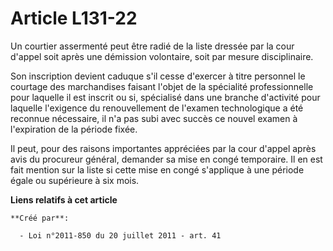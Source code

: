 # Article L131-22

Un courtier assermenté peut être radié de la liste dressée par la cour d'appel soit après une démission volontaire, soit par
mesure disciplinaire. 

Son inscription devient caduque s'il cesse d'exercer à titre personnel le courtage des marchandises faisant l'objet de la
spécialité professionnelle pour laquelle il est inscrit ou si, spécialisé dans une branche d'activité pour laquelle
l'exigence du renouvellement de l'examen technologique a été reconnue nécessaire, il n'a pas subi avec succès ce nouvel
examen à l'expiration de la période fixée. 

Il peut, pour des raisons importantes appréciées par la cour d'appel après avis du procureur général, demander sa mise en
congé temporaire. Il en est fait mention sur la liste si cette mise en congé s'applique à une période égale ou supérieure à
six mois.

**Liens relatifs à cet article**

	**Créé par**:

	  - Loi n°2011-850 du 20 juillet 2011 - art. 41
